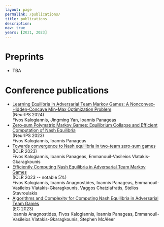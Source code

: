```yaml
---
layout: page
permalink: /publications/
title: publications
description:
nav: true
years: [2021, 2023]
---
```


# Preprints
<ul>
  <li>
    TBA 
  </li>
</ul>

# Conference publications
<ul>
  <li>
    <a href="https://arxiv.org/abs/2410.05673">Learning Equilibria in Adversarial Team Markov Games: A Nonconvex-Hidden-Concave Min-Max Optimization Problem</a><br>(NeurIPS 2024)<br>Fivos Kalogiannis, Jingming Yan, Ioannis Panageas
  </li>
  <li>
    <a href="https://arxiv.org/abs/2305.14329">Zero-sum Polymatrix Markov Games: Equilibrium Collapse and Efficient Computation of Nash Equilibria</a><br>(NeurIPS 2023)<br>Fivos Kalogiannis, Ioannis Panageas
  </li>
  <li>
    <a href="https://arxiv.org/abs/2111.04178">Towards convergence to Nash equilibria in two-team zero-sum games</a><br>(ICLR 2023)<br>Fivos Kalogiannis, Ioannis Panageas, Emmanouil-Vasileios Vlatakis-Gkaragkounis
  </li>
  <li>
    <a href="https://arxiv.org/abs/2208.02204">Efficiently Computing Nash Equilibria in Adversarial Team Markov Games</a><br>(ICLR 2023 -- notable 5%)<br>Fivos Kalogiannis, Ioannis Anagnostides, Ioannis Panageas, Emmanouil-Vasileios Vlatakis-Gkaragkounis, Vaggos Chatziafratis, Stelios Stavroulakis
  </li>
  <li>
    <a href="https://arxiv.org/abs/2301.02129">Algorithms and Complexity for Computing Nash Equilibria in Adversarial Team Games</a><br>(EC 2023)<br>Ioannis Anagnostides, Fivos Kalogiannis, Ioannis Panageas, Emmanouil-Vasileios Vlatakis-Gkaragkounis, Stephen McAleer
  </li>
</ul>
